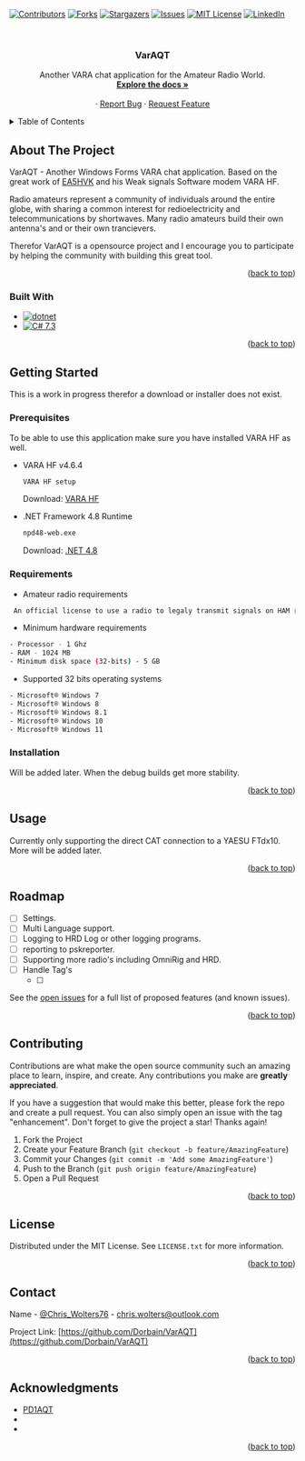 <a name="readme-top"></a>

<!-- PROJECT SHIELDS -->
[![Contributors][contributors-shield]][contributors-url]
[![Forks][forks-shield]][forks-url]
[![Stargazers][stars-shield]][stars-url]
[![Issues][issues-shield]][issues-url]
[![MIT License][license-shield]][license-url]
[![LinkedIn][linkedin-shield]][linkedin-url]

<!-- PROJECT LOGO -->
<br />
<div align="center">
<!--  <a href="https://github.com/Dorbain/VarAQT">
    <img src="images/logo.png" alt="Logo" width="80" height="80">
  </a> -->

<h3 align="center">VarAQT</h3>

  <p align="center">
    Another VARA chat application for the Amateur Radio World.
    <br />
    <a href="https://github.com/Dorbain/VarAQT"><strong>Explore the docs »</strong></a>
    <br />
    <br />
    <!-- <a href="https://github.com/Dorbain/VarAQT">View Demo</a> -->
    ·
    <a href="https://github.com/Dorbain/VarAQT/issues">Report Bug</a>
    ·
    <a href="https://github.com/Dorbain/VarAQT/issues">Request Feature</a>
  </p>
</div>

<!-- TABLE OF CONTENTS -->
<details>
  <summary>Table of Contents</summary>
  <ol>
    <li>
      <a href="#about-the-project">About The Project</a>
      <ul>
        <li><a href="#built-with">Built With</a></li>
      </ul>
    </li>
    <li>
      <a href="#getting-started">Getting Started</a>
      <ul>
        <li><a href="#requirements">Requirements</a></li>
        <li><a href="#prerequisites">Prerequisites</a></li>
        <li><a href="#installation">Installation</a></li>
      </ul>
    </li>
    <li><a href="#usage">Usage</a></li>
    <li><a href="#roadmap">Roadmap</a></li>
    <li><a href="#contributing">Contributing</a></li>
    <li><a href="#license">License</a></li>
    <li><a href="#contact">Contact</a></li>
    <li><a href="#acknowledgments">Acknowledgments</a></li>
  </ol>
</details>

<!-- ABOUT THE PROJECT -->
## About The Project

<!--[![Product Name Screen Shot][product-screenshot]](https://example.com)-->

VarAQT - Another Windows Forms VARA chat application.
Based on the great work of [EA5HVK](https://rosmodem.wordpress.com/) and his Weak signals Software modem VARA HF.

Radio amateurs represent a community of individuals around the entire globe, with sharing a common interest for redioelectricity and telecommunications by shortwaves.
Many radio amateurs build their own antenna's and or their own trancievers. 

Therefor VarAQT is a opensource project and I encourage you to participate by helping the community with building this great tool.


<p align="right">(<a href="#readme-top">back to top</a>)</p>

### Built With

* [![dotnet][dotnet]][dotnet-url]
* [![C# 7.3][Csharp]][Csharp-url]


<p align="right">(<a href="#readme-top">back to top</a>)</p>

<!-- GETTING STARTED -->
## Getting Started

This is a work in progress therefor a download or installer does not exist.

### Prerequisites

To be able to use this application make sure you have installed VARA HF as well.
* VARA HF v4.6.4
  ```sh
  VARA HF setup 
  ```
  Download: [VARA HF](https://mega.nz/file/CeRzHAiB#rCymVE8GunRVGz1vXCR5DybHWgIYYGAekqueyu-k_DY)

* .NET Framework 4.8 Runtime
  ```sh
  npd48-web.exe
  ```
  Download: [.NET 4.8](https://dotnet.microsoft.com/en-us/download/dotnet-framework/net48)

### Requirements

* Amateur radio requirements
```sh
 An official license to use a radio to legaly transmit signals on HAM radio assigned frequencies.
```
 
* Minimum hardware requirements
```sh
- Processor - 1 Ghz
- RAM - 1024 MB
- Minimum disk space (32-bits) - 5 GB
```

* Supported 32 bits operating systems
```sh
- Microsoft® Windows 7
- Microsoft® Windows 8
- Microsoft® Windows 8.1
- Microsoft® Windows 10
- Microsoft® Windows 11
```

### Installation

Will be added later.
When the debug builds get more stability.
<!--
1. Get a free API Key at [https://example.com](https://example.com)
2. Clone the repo
   ```sh
   git clone https://github.com/Dorbain/VarAQT.git
   ```
3. Install NPM packages
   ```sh
   npm install
   ```
4. Enter your API in `config.js`
   ```js
   const API_KEY = 'ENTER YOUR API';
   ```
   -->
<p align="right">(<a href="#readme-top">back to top</a>)</p>

<!-- USAGE EXAMPLES -->
## Usage

Currently only supporting the direct CAT connection to a YAESU FTdx10. More will be added later.

<!-- _For more examples, please refer to the [Documentation](https://example.com)_ -->

<p align="right">(<a href="#readme-top">back to top</a>)</p>



<!-- ROADMAP -->
## Roadmap

- [ ] Settings.
- [ ] Multi Language support.
- [ ] Logging to HRD Log or other logging programs.
- [ ] reporting to pskreporter.
- [ ] Supporting more radio's including OmniRig and HRD.
- [ ] Handle Tag's
    - [ ] <ANYTHING>

See the [open issues](https://github.com/Dorbain/VarAQT/issues) for a full list of proposed features (and known issues).

<p align="right">(<a href="#readme-top">back to top</a>)</p>



<!-- CONTRIBUTING -->
## Contributing

Contributions are what make the open source community such an amazing place to learn, inspire, and create. Any contributions you make are **greatly appreciated**.

If you have a suggestion that would make this better, please fork the repo and create a pull request. You can also simply open an issue with the tag "enhancement".
Don't forget to give the project a star! Thanks again!

1. Fork the Project
2. Create your Feature Branch (`git checkout -b feature/AmazingFeature`)
3. Commit your Changes (`git commit -m 'Add some AmazingFeature'`)
4. Push to the Branch (`git push origin feature/AmazingFeature`)
5. Open a Pull Request

<p align="right">(<a href="#readme-top">back to top</a>)</p>



<!-- LICENSE -->
## License

Distributed under the MIT License. See `LICENSE.txt` for more information.

<p align="right">(<a href="#readme-top">back to top</a>)</p>



<!-- CONTACT -->
## Contact

Name - [@Chris_Wolters76](https://twitter.com/Chris_Wolters76) - chris.wolters@outlook.com

Project Link: [https://github.com/Dorbain/VarAQT](https://github.com/Dorbain/VarAQT)

<p align="right">(<a href="#readme-top">back to top</a>)</p>



<!-- ACKNOWLEDGMENTS -->
## Acknowledgments

* [PD1AQT](https://www.qrz.com/db/PD1AQT)
* []()
* []()

<p align="right">(<a href="#readme-top">back to top</a>)</p>



<!-- MARKDOWN LINKS & IMAGES -->
<!-- https://www.markdownguide.org/basic-syntax/#reference-style-links -->
[contributors-shield]: https://img.shields.io/github/contributors/Dorbain/VarAQT.svg?style=for-the-badge
[contributors-url]: https://github.com/Dorbain/VarAQT/graphs/contributors
[forks-shield]: https://img.shields.io/github/forks/Dorbain/VarAQT.svg?style=for-the-badge
[forks-url]: https://github.com/Dorbain/VarAQT/network/members
[stars-shield]: https://img.shields.io/github/stars/Dorbain/VarAQT.svg?style=for-the-badge
[stars-url]: https://github.com/Dorbain/VarAQT/stargazers
[issues-shield]: https://img.shields.io/github/issues/Dorbain/VarAQT.svg?style=for-the-badge
[issues-url]: https://github.com/Dorbain/VarAQT/issues
[license-shield]: https://img.shields.io/github/license/Dorbain/VarAQT.svg?style=for-the-badge
[license-url]: https://github.com/Dorbain/VarAQT/blob/master/LICENSE.txt
[linkedin-shield]: https://img.shields.io/badge/-LinkedIn-black.svg?style=for-the-badge&logo=linkedin&colorB=555
[linkedin-url]: https://linkedin.com/in/linkedin_username
[product-screenshot]: images/screenshot.png
[dotnet]: https://img.shields.io/badge/dotnet%20version-NET%20Framework%204.8-blue
[dotnet-url]: https://dotnet.microsoft.com/en-us/download/dotnet-framework/net48

[Csharp]: https://img.shields.io/badge/C%23%20version-C%23%207.3-green
[Csharp-url]: https://learn.microsoft.com/en-us/dotnet/csharp/whats-new/csharp-version-history
<!--
[Vue.js]: https://img.shields.io/badge/Vue.js-35495E?style=for-the-badge&logo=vuedotjs&logoColor=4FC08D
[Vue-url]: https://vuejs.org/
[Angular.io]: https://img.shields.io/badge/Angular-DD0031?style=for-the-badge&logo=angular&logoColor=white
[Angular-url]: https://angular.io/
[Svelte.dev]: https://img.shields.io/badge/Svelte-4A4A55?style=for-the-badge&logo=svelte&logoColor=FF3E00
[Svelte-url]: https://svelte.dev/
[Laravel.com]: https://img.shields.io/badge/Laravel-FF2D20?style=for-the-badge&logo=laravel&logoColor=white
[Laravel-url]: https://laravel.com
[Bootstrap.com]: https://img.shields.io/badge/Bootstrap-563D7C?style=for-the-badge&logo=bootstrap&logoColor=white
[Bootstrap-url]: https://getbootstrap.com
[JQuery.com]: https://img.shields.io/badge/jQuery-0769AD?style=for-the-badge&logo=jquery&logoColor=white
[JQuery-url]: https://jquery.com 
-->
